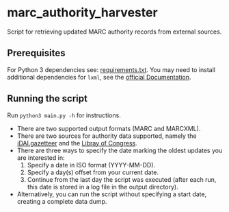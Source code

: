 # marc_authority_harvester

Script for retrieving updated MARC authority records from external sources.

## Prerequisites

For Python 3 dependencies see: [requirements.txt](requirements.txt). You may need to install additional dependencies 
for `lxml`, see the [official Documentation](https://lxml.de/).

## Running the script

Run `python3 main.py -h` for instructions. 
* There are two supported output formats (MARC and MARCXML).
* There are two sources for authority data supported, namely the [iDAI.gazetteer](https://gazetteer.dainst.org) and the 
[Libray of Congress](http://id.loc.gov/index.html).
* There are three ways to specify the date marking the oldest updates you are interested in:
  1. Specify a date in ISO format (YYYY-MM-DD).
  2. Specify a day(s) offset from your current date.
  3. Continue from the last day the script was executed (after each run, this date is stored in a log file in the output
directory).
* Alternatively, you can run the script without specifying a start date, creating a complete data dump.
